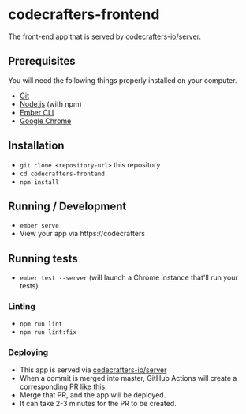 # codecrafters-frontend

The front-end app that is served by [codecrafters-io/server](https://github.com/codecrafters-io/server).

## Prerequisites

You will need the following things properly installed on your computer.

* [Git](https://git-scm.com/)
* [Node.js](https://nodejs.org/) (with npm)
* [Ember CLI](https://cli.emberjs.com/release/)
* [Google Chrome](https://google.com/chrome/)

## Installation

* `git clone <repository-url>` this repository
* `cd codecrafters-frontend`
* `npm install`

## Running / Development

* `ember serve`
* View your app via https://codecrafters

## Running tests

- `ember test --server` (will launch a Chrome instance that'll run your tests)

### Linting

* `npm run lint`
* `npm run lint:fix`

### Deploying

- This app is served via [codecrafters-io/server](https://github.com/codecrafters-io/server)
- When a commit is merged into master, GitHub Actions will create a corresponding PR [like this](https://github.com/codecrafters-io/server/pull/39).
- Merge that PR, and the app will be deployed.
- It can take 2-3 minutes for the PR to be created.
